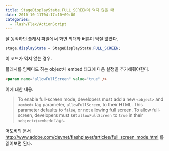 ```yaml
---
title: StageDisplayState.FULL_SCREEN이 먹지 않을 때
date: 2010-10-11T04:17:10+09:00
categories:
  - Flash/Flex/ActionScript
---
```

잘 동작하던 플래시 파일에서 화면 최대화 버튼이 먹질 않았다.

```actionscript
stage.displayState = StageDisplayState.FULL_SCREEN;
```

이 코드가 먹지 않는 경우.

플래시를 임베디드 하는 object나 embed 태그에 다음 설정을 추가해줘야한다.

```html
<param name="allowFullScreen" value="true" />
```

이에 대한 내용.

> To enable full-screen mode, developers must add a new `<object>` and `<embed>` tag parameter, `allowFullScreen`, to their HTML. This parameter defaults to `false`, or not allowing full screen. To allow full-screen, developers must set `allowFullScreen` to `true` in their `<object>`/`<embed>` tags.

어도비의 문서 <http://www.adobe.com/devnet/flashplayer/articles/full_screen_mode.html> 를 읽어보면 된다.
